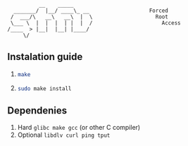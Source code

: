 ```
          __    _____      
  _______/  |__/ ____\_ __                   Forced
 /  ___/\   __\   __\  |  \                    Root
 \___ \  |  |  |  | |  |  /                      Access
/____  > |__|  |__| |____/ 
     \/
```

## Instalation guide
1. ```bash
   make
3. ```bash
   sudo make install

## Dependenies
1. Hard
   ```glibc make gcc``` (or other C compiler)
2. Optional
   ```libdlv curl ping tput```

